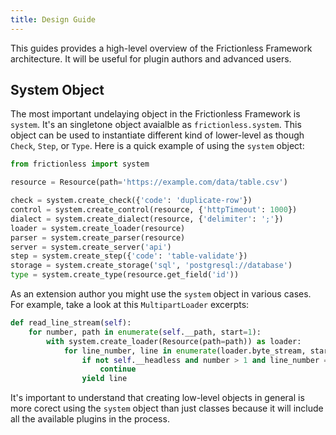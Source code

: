 ```yaml
---
title: Design Guide
---
```


This guides provides a high-level overview of the Frictionless Framework architecture. It will be useful for plugin authors and advanced users.

## System Object

The most important undelaying object in the Frictionless Framework is `system`. It's an singletone object avaialble as `frictionless.system`. This object can be used to instantiate different kind of lower-level as though `Check`, `Step`, or `Type`. Here is a quick example of using the `system` object:

```python title="Python"
from frictionless import system

resource = Resource(path='https://example.com/data/table.csv')

check = system.create_check({'code': 'duplicate-row'})
control = system.create_control(resource, {'httpTimeout': 1000})
dialect = system.create_dialect(resource, {'delimiter': ';'})
loader = system.create_loader(resource)
parser = system.create_parser(resource)
server = system.create_server('api')
step = system.create_step({'code': 'table-validate'})
storage = system.create_storage('sql', 'postgresql://database')
type = system.create_type(resource.get_field('id'))
```

As an extension author you might use the `system` object in various cases. For example, take a look at this `MultipartLoader` excerpts:

```python title="Python"
def read_line_stream(self):
    for number, path in enumerate(self.__path, start=1):
        with system.create_loader(Resource(path=path)) as loader:
            for line_number, line in enumerate(loader.byte_stream, start=1):
                if not self.__headless and number > 1 and line_number == 1:
                    continue
                yield line
```

It's important to understand that creating low-level objects in general is more corect using the `system` object than just classes because it will include all the available plugins in the process.
